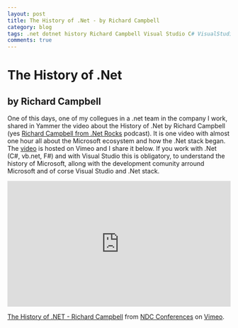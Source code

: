 ```yaml
---
layout: post
title: The History of .Net - by Richard Campbell
category: blog
tags: .net dotnet history Richard Campbell Visual Studio C# VisualStudio Windows XP 2000 7 Vista Microsoft VSTS Azure Team Foundation developers developer Open Source
comments: true
---
```


# The History of .Net
## by Richard Campbell
One of this days, one of my collegues in a .net team in the company I work, shared in Yammer the video about the History of .Net by Richard Campbell (yes  [Richard Campbell from .Net Rocks](https://dotnetrocks.com/) podcast).
It is one video with almost one hour all about the Microsoft ecosystem and how the .Net stack began. The [video](https://vimeo.com/254635703) is hosted on Vimeo and I share it below.
If you work with .Net (C#, vb.net, F#) and with Visual Studio this is obligatory, to understand the history of Microsoft, allong with the development comunity arround Microsoft and of corse Visual Studio and .Net stack.


<div style="padding:56.25% 0 0 0;position:relative;">
<iframe src="https://player.vimeo.com/video/254635703" style="position:absolute;top:0;left:0;width:100%;height:100%;" frameborder="0" webkitallowfullscreen mozallowfullscreen allowfullscreen>
</iframe>
</div>
<script src="https://player.vimeo.com/api/player.js"></script>
<p><a href="https://vimeo.com/254635703">The History of .NET - Richard Campbell</a> from <a href="https://vimeo.com/ndcconferences">NDC Conferences</a> on <a href="https://vimeo.com">Vimeo</a>.</p>

